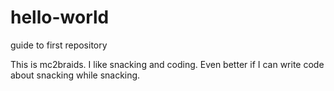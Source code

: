 # hello-world
guide to first repository

This is mc2braids. I like snacking and coding. 
Even better if I can write code about snacking while snacking. 
